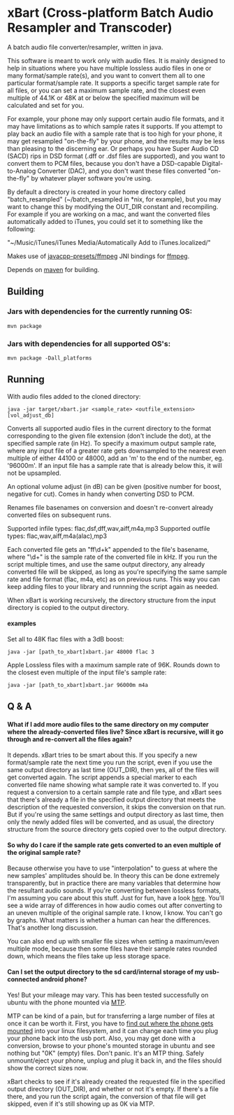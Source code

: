 # xBart (Cross-platform Batch Audio Resampler and Transcoder) 
A batch audio file converter/resampler, written in java.

This software is meant to work only with audio files. It is mainly designed to help in situations where you have multiple lossless audio files in one or many format/sample rate(s), and you want to convert them all to one particular format/sample rate. It supports a specific target sample rate for all files, or you can set a maximum sample rate, and the closest even multiple of 44.1K or 48K at or below the specified maximum will be calculated and set for you.

For example, your phone may only support certain audio file formats, and it may have limitations as to which sample rates it supports. If you attempt to play back an audio file with a sample rate that is too high for your phone, it may get resampled "on-the-fly" by your phone, and the results may be less than pleasing to the discerning ear. Or perhaps you have Super Audio CD (SACD) rips in DSD format (.dff or .dsf files are supported), and you want to convert them to PCM files, because you don't have a DSD-capable Digital-to-Analog Converter (DAC), and you don't want these files converted "on-the-fly" by whatever player software you're using.

By default a directory is created in your home directory called "batch_resampled" (~/batch_resampled in *nix, for example), but you may want to change this by modifying the OUT_DIR constant and recompiling. For example if you are working on a mac, and want the converted files automatically added to iTunes, you could set it to something like the following:

"~/Music/iTunes/iTunes Media/Automatically Add to iTunes.localized/"

Makes use of [javacpp-presets/ffmpeg](https://github.com/bytedeco/javacpp-presets/tree/master/ffmpeg) JNI bindings for [ffmpeg](https://www.ffmpeg.org/).

Depends on [maven](https://maven.apache.org) for building.

## Building 

### Jars with dependencies for the currently running OS:

`mvn package`

### Jars with dependencies for all supported OS's:

`mvn package -Dall_platforms`

## Running

With audio files added to the cloned directory:

`java -jar target/xbart.jar <sample_rate> <outfile_extension> [vol_adjust_db]`

Converts all supported audio files in the current directory to the format corresponding
to the given file extension (don't include the dot), at the specified sample rate (in Hz).
To specify a maximum output sample rate, where any input file of a greater rate gets downsampled
to the nearest even multiple of either 44100 or 48000, add an 'm' to the end of the number,
eg. '96000m'. If an input file has a sample rate that is already below this, it will not be upsampled.

An optional volume adjust (in dB) can be given (positive number for boost,
negative for cut). Comes in handy when converting DSD to PCM.

Renames file basenames on conversion and doesn't re-convert already
converted files on subsequent runs.

Supported infile types: flac,dsf,dff,wav,aiff,m4a,mp3
Supported outfile types: flac,wav,aiff,m4a(alac),mp3

Each converted file gets an "ff\d+k" appended to the file's basename, where "\d+" is the sample rate of the converted file in kHz. If you run the script multiple times, and use the same output directory, any already converted file will be skipped, as long as you're specifying the same sample rate and file format (flac, m4a, etc) as on previous runs. This way you can keep adding files to your library and runnning the script again as needed.

When xBart is working recursively, the directory structure from the input directory is copied to the output directory.

#### examples

Set all to 48K flac files with a 3dB boost:


```java -jar [path_to_xbart]xbart.jar 48000 flac 3```

Apple Lossless files with a maximum sample rate of 96K. Rounds down to the closest even multiple of the input file's sample rate:


```java -jar [path_to_xbart]xbart.jar 96000m m4a```

## Q & A
#### What if I add more audio files to the same directory on my computer where the already-converted files live? Since xBart is recursive, will it go through and re-convert all the files again?
It depends. xBart tries to be smart about this. If you specify a new format/sample rate the next time you run the script, even if you use the same output directory as last time (OUT_DIR), then yes, all of the files will get converted again. The script appends a special marker to each converted file name showing what sample rate it was converted to. If you request a conversion to a certain sample rate and file type, and xBart sees that there's already a file in the specified output directory that meets the description of the requested conversion, it skips the conversion on that run. But if you're using the same settings and output directory as last time, then only the newly added files will be converted, and as usual, the directory structure from the source directory gets copied over to the output directory.

#### So why do I care if the sample rate gets converted to an even multiple of the original sample rate?
Because otherwise you have to use "interpolation" to guess at where the new samples' amplitudes should be. In theory this can be done extremely transparently, but in practice there are many variables that determine how the resultant audio sounds. If you're converting between lossless formats, I'm assuming you care about this stuff. Just for fun, have a look [here](http://src.infinitewave.ca). You'll see a wide array of differences in how audio comes out after converting to an uneven multiple of the original sample rate. I know, I know. You can't go by graphs. What matters is whether a human can hear the differences. That's another long discussion.

You can also end up with smaller file sizes when setting a maximum/even multiple mode, because then some files have their sample rates rounded down, which means the files take up less storage space.

#### Can I set the output directory to the sd card/internal storage of my usb-connected android phone?
Yes! But your mileage may vary. This has been tested successfully on ubuntu with the phone mounted via [MTP](https://en.wikipedia.org/wiki/Media_Transfer_Protocol).

MTP can be kind of a pain, but for transferring a large number of files at once it can be worth it. First, you have to [find out where the phone gets mounted](https://askubuntu.com/a/342549) into your linux filesystem, and it can change each time you plug your phone back into the usb port. Also, you may get done with a conversion, browse to your phone's mounted storage in ubuntu and see nothing but "0K" (empty) files. Don't panic. It's an MTP thing. Safely unmount/eject your phone, unplug and plug it back in, and the files should show the correct sizes now.

xBart checks to see if it's already created the requested file in the specified output directory (OUT_DIR), and whether or not it's empty. If there's a file there, and you run the script again, the conversion of that file will get skipped, even if it's still showing up as 0K via MTP.

